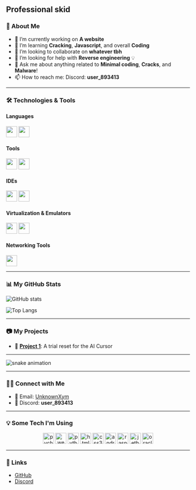 Professional skid
---

### 🚀 About Me

- 🔭 I’m currently working on **A website**
- 🌱 I’m learning **Cracking**, **Javascript**, and overall **Coding**
- 👯 I’m looking to collaborate on **whatever tbh**
- 🤔 I’m looking for help with **Reverse engineering** 💡
- 💬 Ask me about anything related to **Minimal coding**, **Cracks**, and **Malware**!
- 📫 How to reach me: Discord: **user_893413**

---

### 🛠️ Technologies & Tools

#### Languages
<img src="https://cdn.jsdelivr.net/gh/devicons/devicon/icons/python/python-original.svg" width="30" height="30"/>
<img src="https://cdn.jsdelivr.net/gh/devicons/devicon/icons/html5/html5-original.svg" width="30" height="30"/>

#### Tools
<img src="https://cdn.jsdelivr.net/gh/devicons/devicon/icons/git/git-original.svg" width="30" height="30"/>
<img src="https://cdn.jsdelivr.net/gh/devicons/devicon/icons/visualstudio/visualstudio-plain.svg" width="30" height="30"/>

#### IDEs
<img src="https://cdn.jsdelivr.net/gh/devicons/devicon/icons/pycharm/pycharm-original.svg" width="30" height="30"/>
<img src="https://cdn.jsdelivr.net/gh/devicons/devicon/icons/webstorm/webstorm-original.svg" width="30" height="30"/>

#### Virtualization & Emulators
<img src="https://cdn.jsdelivr.net/gh/devicons/devicon/icons/virtualbox/virtualbox-original.svg" width="30" height="30"/>
<img src="https://img.shields.io/badge/Emulator-3DDC84?style=for-the-badge&logo=android&logoColor=white" width="30" height="30"/>

#### Networking Tools
<img src="https://img.shields.io/badge/Wireshark-1679A7?style=for-the-badge&logo=wireshark&logoColor=white" width="30" height="30"/>

---

### 📊 My GitHub Stats

![GitHub stats](https://github-readme-stats.vercel.app/api?username=unknownxym&show_icons=true&count_private=true&hide=prs&theme=radical)

![Top Langs](https://github-readme-stats.vercel.app/api/top-langs/?username=unknownxym&layout=compact&theme=radical)

---

### 📷 My Projects

- 📝 **[Project 1](https://github.com/unknownxym/Cursor-ai-trial-reset)**: A trial reset for the AI Cursor

---

![snake animation](https://github.com/unknownxym/unknownxym/blob/output/github-contribution-grid-snake2.svg)

---

### 👨‍💻 Connect with Me

- 📧 Email: [UnknownXym](mailto:unknownxym@proton.me)
- 📱 Discord: **user_893413**

---

### 💡 Some Tech I'm Using

<div align="center">
  <img src="https://cdn.jsdelivr.net/gh/devicons/devicon/icons/pycharm/pycharm-original.svg" width="30" height="30" alt="pycharm logo"  />
  <img src="https://cdn.jsdelivr.net/gh/devicons/devicon/icons/webstorm/webstorm-original.svg" width="30" height="30" alt="webstorm logo"  />
  <img src="https://cdn.jsdelivr.net/gh/devicons/devicon/icons/python/python-original.svg" width="30" height="30" alt="python logo"  />
  <img src="https://cdn.jsdelivr.net/gh/devicons/devicon/icons/html5/html5-original.svg" width="30" height="30" alt="html5 logo"  />
  <img src="https://cdn.jsdelivr.net/gh/devicons/devicon/icons/css3/css3-original.svg" width="30" height="30" alt="css3 logo"  />
  <img src="https://cdn.simpleicons.org/android/3DDC84" width="30" height="30" alt="android logo"  />
  <img src="https://cdn.jsdelivr.net/gh/devicons/devicon/icons/raspberrypi/raspberrypi-original.svg" width="30" height="30" alt="raspberrypi logo"  />
  <img src="https://cdn.jsdelivr.net/gh/devicons/devicon/icons/jetbrains/jetbrains-original.svg" width="30" height="30" alt="jetbrains logo"  />
  <img src="https://cdn.jsdelivr.net/gh/devicons/devicon/icons/oracle/oracle-original.svg" width="30" height="30" alt="oracle logo"  />
</div>

---

### 🔗 Links
- [GitHub](https://github.com/unknownxym)
- [Discord](https://discordapp.com/users/user_893413)
